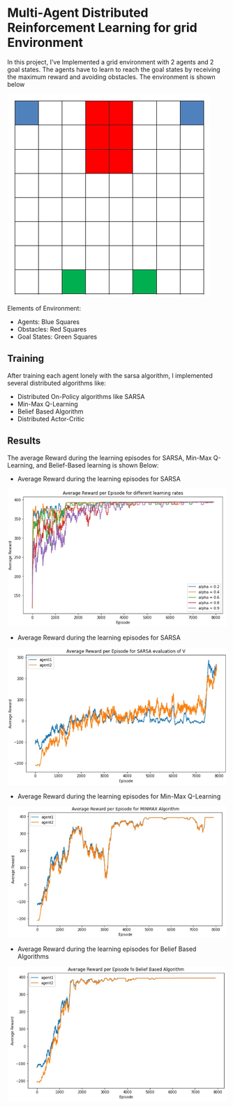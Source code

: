 # Multi‑Agent Distributed Reinforcement Learning for grid Environment
In this project, I've Implemented a grid environment with 2 agents and 2 goal states. The agents have to learn to reach the goal states by receiving the maximum reward and avoiding obstacles.
The environment is shown below  
  
![Environment](Environment.jpg "Environment")
  
Elements of Environment:
- Agents: Blue Squares
- Obstacles: Red Squares
- Goal States: Green Squares

## Training
After training each agent lonely with the sarsa algorithm, I implemented several distributed algorithms like:
- Distributed On-Policy algorithms like SARSA
- Min-Max Q-Learning
- Belief Based Algorithm 
- Distributed Actor-Critic

## Results
The average Reward during the learning episodes for SARSA, Min-Max Q-Learning, and Belief-Based learning is shown Below:
  
- Average Reward during the learning episodes for SARSA  
  
![Average reward for SARSA](sarsa.jpg "Average reward for SARSA")
  
- Average Reward during the learning episodes for SARSA  
  
![Average reward for Distributed SARSA](OnPolicy_distributed.jpg "Average reward for Distributed SARSA")
  
- Average Reward during the learning episodes for Min-Max Q-Learning  
  
![Average reward for Min-Max Q-Learning ](MIn-Max.jpg "Average reward for Min-Max Q-Learning ")
  
- Average Reward during the learning episodes for Belief Based Algorithms  
  
![Average reward for Belief Based Algorithms ](Belief-Based.jpg "Average reward for Belief Based Algorithms ")

  
  
